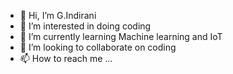 - 👋 Hi, I’m G.Indirani
- 👀 I’m interested in doing coding
- 🌱 I’m currently learning Machine learning and IoT 
- 💞️ I’m looking to collaborate on coding
- 📫 How to reach me ...

<!---
gindirani/gindirani is a ✨ special ✨ repository because its `README.md` (this file) appears on your GitHub profile.
You can click the Preview link to take a look at your changes.
--->
